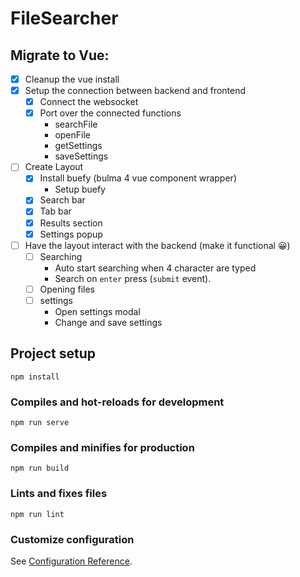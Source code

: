 # FileSearcher

## Migrate to Vue:

- [x] Cleanup the vue install
- [x] Setup the connection between backend and frontend
  - [x] Connect the websocket
  - [x] Port over the connected functions
    - searchFile
    - openFile
    - getSettings
    - saveSettings
- [ ] Create Layout
  - [x] Install buefy (bulma 4 vue component wrapper)
    - Setup buefy
  - [x] Search bar
  - [x] Tab bar
  - [x] Results section
  - [x] Settings popup
- [ ] Have the layout interact with the backend (make it functional 😀)
  - [ ] Searching
    - Auto start searching when 4 character are typed
    - Search on `enter` press (`submit` event).
  - [ ] Opening files
  - [ ] settings
    - Open settings modal
    - Change and save settings

## Project setup

```
npm install
```

### Compiles and hot-reloads for development

```
npm run serve
```

### Compiles and minifies for production

```
npm run build
```

### Lints and fixes files

```
npm run lint
```

### Customize configuration

See [Configuration Reference](https://cli.vuejs.org/config/).
